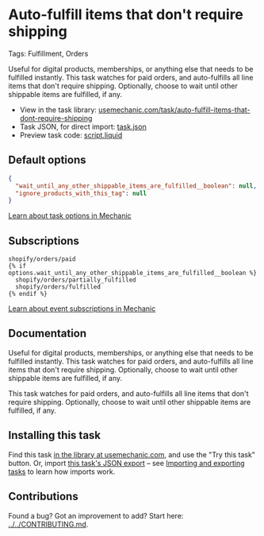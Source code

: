 # Auto-fulfill items that don't require shipping

Tags: Fulfillment, Orders

Useful for digital products, memberships, or anything else that needs to be fulfilled instantly. This task watches for paid orders, and auto-fulfills all line items that don't require shipping. Optionally, choose to wait until other shippable items are fulfilled, if any.

* View in the task library: [usemechanic.com/task/auto-fulfill-items-that-dont-require-shipping](https://usemechanic.com/task/auto-fulfill-items-that-dont-require-shipping)
* Task JSON, for direct import: [task.json](../../tasks/auto-fulfill-items-that-dont-require-shipping.json)
* Preview task code: [script.liquid](./script.liquid)

## Default options

```json
{
  "wait_until_any_other_shippable_items_are_fulfilled__boolean": null,
  "ignore_products_with_this_tag": null
}
```

[Learn about task options in Mechanic](https://docs.usemechanic.com/article/471-task-options)

## Subscriptions

```liquid
shopify/orders/paid
{% if options.wait_until_any_other_shippable_items_are_fulfilled__boolean %}
  shopify/orders/partially_fulfilled
  shopify/orders/fulfilled
{% endif %}
```

[Learn about event subscriptions in Mechanic](https://docs.usemechanic.com/article/408-subscriptions)

## Documentation

Useful for digital products, memberships, or anything else that needs to be fulfilled instantly. This task watches for paid orders, and auto-fulfills all line items that don't require shipping. Optionally, choose to wait until other shippable items are fulfilled, if any.

This task watches for paid orders, and auto-fulfills all line items that don't require shipping. Optionally, choose to wait until other shippable items are fulfilled, if any.

## Installing this task

Find this task [in the library at usemechanic.com](https://usemechanic.com/task/auto-fulfill-items-that-dont-require-shipping), and use the "Try this task" button. Or, import [this task's JSON export](../../tasks/auto-fulfill-items-that-dont-require-shipping.json) – see [Importing and exporting tasks](https://docs.usemechanic.com/article/505-importing-and-exporting-tasks) to learn how imports work.

## Contributions

Found a bug? Got an improvement to add? Start here: [../../CONTRIBUTING.md](../../CONTRIBUTING.md).

